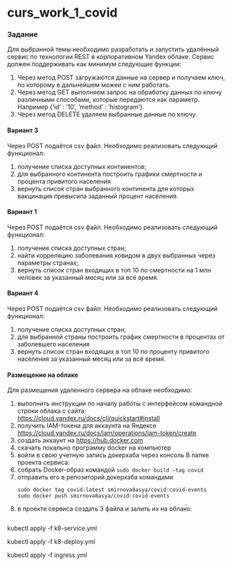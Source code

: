 # curs_work_1_covid

### Задание
Для выбранной темы необходимо разработать и запустить удалённый сервис по технологии REST в корпоративном Yandex облаке. 
Сервис должен поддерживать как минимум следующие функции:

  1. Через метод POST загружаются данные на сервер и получаем ключ, по которому в дальнейшем можеи с ним работать.
  2. Через метод GET выполняем запрос на обработку данных по ключу различными способами, которые передаются как параметр.
       Например {’id’ : ’10’, ’method’ : ’histogram’}.
  3. Через метод DELETE удаляем выбранные данные по ключу.


#### Вариант 3
Через POST подаётся csv файл. Необходимо реализовать следующий функционал:
  1. получение списка доступных континентов;
  2. для выбранного континента построить графики смертности и процента привитого населения
  3. вернуть список стран выбранного континента для которых вакцинация превысила заданный процент населения.
  
#### Вариант 1 
Через POST подаётся csv файл. Необходимо реализовать следующий функционал:
  1.  получение списка доступных стран;
  2. найти корреляцию заболевания ковидом в двух выбранных через параметры странах;
  3. вернуть список стран входящих в топ 10 по смертности на 1 млн человек за указанный месяц или за всё время.
  
#### Вариант 4 
Через POST подаётся csv файл. Необходимо реализовать следующий функционал:
  1.  получение списка доступных стран;
  2. для выбранной страны построить график смертности в процентах от заболевшего населения
  3. вернуть список стран входящих в топ 10 по проценту привитого населения за указанный месяц или за всё время.

#### Размещение на облаке
Для размещения удаленного сервера на облаке необходимо:
1) выполнить инструкции по началу работы с интерфейсом командной 		строки облака с сайта:
	https://cloud.yandex.ru/docs/cli/quickstart#install
2) получить IAM-токена для аккаунта на Яндексе
	https://cloud.yandex.ru/docs/iam/operations/iam-token/create
3) создать аккаунт на  https://hub.docker.com
4) скачать локально программу docker на компьютер
5) войти в свою учетную запись докерхаба через консоль
В папке проекта сервиса:
6)  собрать Docker-образ командой
  ```sudo docker build –tag сovid```
9) отправить его в репозиторий докерхаба командами
	 ```
   sudo docker tag covid:latest smirnova8asya/covid:covid-events
   sudo docker push smirnova8asya/covid:covid-events
   ```
8) в проекте сервиса создать 3 файла и залить их на облако:
	```
  kubectl apply -f k8-service.yml
  
  kubectl apply -f k8-deploy.yml
  
  kubectl apply -f ingress.yml
  
  ```
